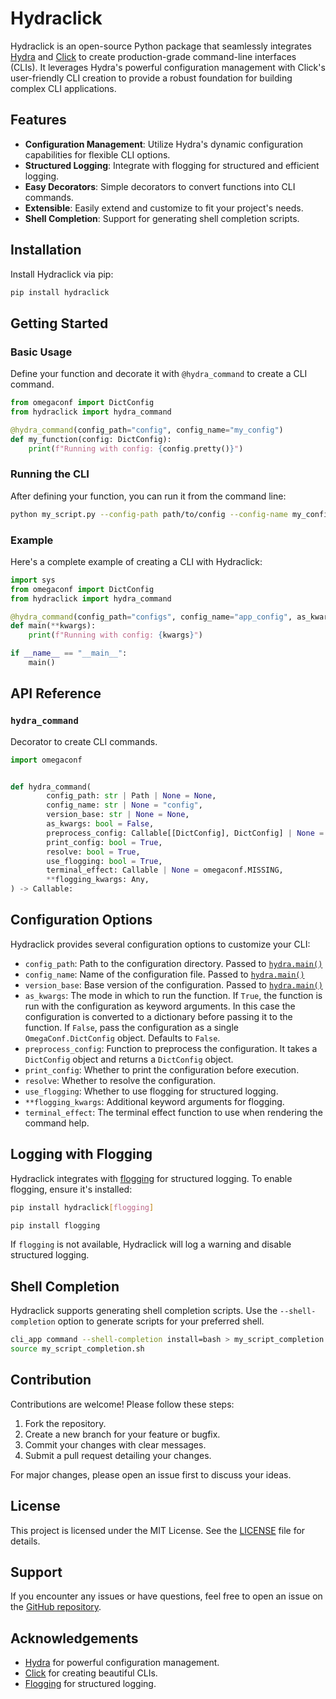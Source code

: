 # Hydraclick

Hydraclick is an open-source Python package that seamlessly integrates [Hydra](https://hydra.cc/) and [Click](https://click.palletsprojects.com/) to create production-grade command-line interfaces (CLIs). It leverages Hydra's powerful configuration management with Click's user-friendly CLI creation to provide a robust foundation for building complex CLI applications.

## Features

- **Configuration Management**: Utilize Hydra's dynamic configuration capabilities for flexible CLI options.
- **Structured Logging**: Integrate with flogging for structured and efficient logging.
- **Easy Decorators**: Simple decorators to convert functions into CLI commands.
- **Extensible**: Easily extend and customize to fit your project's needs.
- **Shell Completion**: Support for generating shell completion scripts.

## Installation

Install Hydraclick via pip:

```bash
pip install hydraclick
```

## Getting Started

### Basic Usage

Define your function and decorate it with `@hydra_command` to create a CLI command.

```python
from omegaconf import DictConfig
from hydraclick import hydra_command

@hydra_command(config_path="config", config_name="my_config")
def my_function(config: DictConfig):
    print(f"Running with config: {config.pretty()}")
```

### Running the CLI

After defining your function, you can run it from the command line:

```bash
python my_script.py --config-path path/to/config --config-name my_config
```

### Example

Here's a complete example of creating a CLI with Hydraclick:

```python
import sys
from omegaconf import DictConfig
from hydraclick import hydra_command

@hydra_command(config_path="configs", config_name="app_config", as_kwargs=True)
def main(**kwargs):
    print(f"Running with config: {kwargs}")

if __name__ == "__main__":
    main()
```


## API Reference

### `hydra_command`

Decorator to create CLI commands.

```python
import omegaconf


def hydra_command(
        config_path: str | Path | None = None,
        config_name: str | None = "config",
        version_base: str | None = None,
        as_kwargs: bool = False,
        preprocess_config: Callable[[DictConfig], DictConfig] | None = None,
        print_config: bool = True,
        resolve: bool = True,
        use_flogging: bool = True,
        terminal_effect: Callable | None = omegaconf.MISSING,
        **flogging_kwargs: Any,
) -> Callable:
```

## Configuration Options

Hydraclick provides several configuration options to customize your CLI:

- `config_path`: Path to the configuration directory. Passed to [`hydra.main()`](https://hydra.cc/docs/tutorials/basic/your_first_app/config_file/)
- `config_name`: Name of the configuration file. Passed to [`hydra.main()`](https://hydra.cc/docs/tutorials/basic/your_first_app/config_file/)
- `version_base`: Base version of the configuration. Passed to [`hydra.main()`](https://hydra.cc/docs/tutorials/basic/your_first_app/config_file/)
- `as_kwargs`: The mode in which to run the function. If `True`, the function is run with the 
configuration as keyword arguments. In this case the configuration is converted to a dictionary 
before passing it to the function. If `False`, pass the configuration as a single `OmegaConf.DictConfig` object. 
Defaults to `False`.
- `preprocess_config`: Function to preprocess the configuration. It takes a `DictConfig` object and returns a `DictConfig` object.
- `print_config`: Whether to print the configuration before execution.
- `resolve`: Whether to resolve the configuration.
- `use_flogging`: Whether to use flogging for structured logging.
- `**flogging_kwargs`: Additional keyword arguments for flogging.
- `terminal_effect`: The terminal effect function to use when rendering the command help.

## Logging with Flogging

Hydraclick integrates with [flogging](https://github.com/FragileTech/flogging) for structured logging.
To enable flogging, ensure it's installed:

```bash
pip install hydraclick[flogging]
```

```bash
pip install flogging
```

If `flogging` is not available, Hydraclick will log a warning and disable structured logging.

## Shell Completion

Hydraclick supports generating shell completion scripts. Use the `--shell-completion` option 
to generate scripts for your preferred shell.

```bash
cli_app command --shell-completion install=bash > my_script_completion.sh
source my_script_completion.sh
```

## Contribution

Contributions are welcome! Please follow these steps:

1. Fork the repository.
2. Create a new branch for your feature or bugfix.
3. Commit your changes with clear messages.
4. Submit a pull request detailing your changes.

For major changes, please open an issue first to discuss your ideas.

## License

This project is licensed under the MIT License. See the [LICENSE](LICENSE) file for details.

## Support

If you encounter any issues or have questions, feel free to open an issue on the [GitHub repository](https://github.com/yourusername/hydraclick).

## Acknowledgements

- [Hydra](https://hydra.cc/) for powerful configuration management.
- [Click](https://click.palletsprojects.com/) for creating beautiful CLIs.
- [Flogging](https://github.com/FragileTech/flogging) for structured logging.



